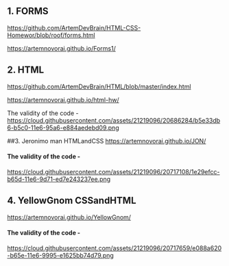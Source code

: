 ## 1. FORMS
https://github.com/ArtemDevBrain/HTML-CSS-Homewor/blob/roof/forms.html

https://artemnovorai.github.io/Forms1/

## 2. HTML
https://github.com/ArtemDevBrain/HTML/blob/master/index.html

https://artemnovorai.github.io/html-hw/

The validity of the code -
https://cloud.githubusercontent.com/assets/21219096/20686284/b5e33db6-b5c0-11e6-95a6-e884aedebd09.png

##3. Jeronimo man HTMLandCSS
 https://artemnovorai.github.io/JON/
#### The validity of the code -  
https://cloud.githubusercontent.com/assets/21219096/20717108/1e29efcc-b65d-11e6-9d71-ed7e243237ee.png

## 4. YellowGnom CSSandHTML
https://artemnovorai.github.io/YellowGnom/
#### The validity of the code -
https://cloud.githubusercontent.com/assets/21219096/20717659/e088a620-b65e-11e6-9995-e1625bb74d79.png
